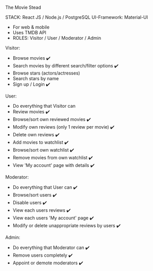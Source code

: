 The Movie Stead

STACK: React JS / Node.js / PostgreSQL
UI-Framework: Material-UI

* For web & mobile
* Uses TMDB API
* ROLES: Visitor / User / Moderator / Admin


Visitor:
- Browse movies ✔️
- Search movies by different search/filter options ✔️
- Browse stars (actors/actresses)
- Search stars by name
- Sign up / Login ✔️

User:
- Do everything that Visitor can 
- Review movies ✔️
- Browse/sort own reviewed movies ✔️
- Modify own reviews (only 1 review per movie) ✔️
- Delete own reviews ✔️
- Add movies to watchlist ✔️
- Browse/sort own watchlist ✔️
- Remove movies from own watchlist ✔️
- View 'My account' page with details ✔️

Moderator:
- Do everything that User can ✔️
- Browse/sort users ✔️
- Disable users ✔️
- View each users reviews ✔️
- View each users 'My account' page ✔️
- Modify or delete unappropriate reviews by users ✔️

Admin:
- Do everything that Moderator can ✔️
- Remove users completely ✔️
- Appoint or demote moderators ✔️
